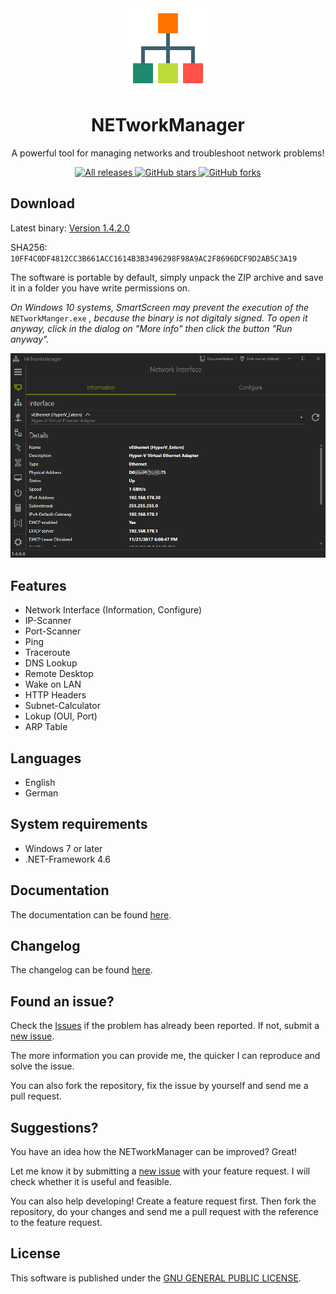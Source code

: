 <div align="center">  
  <img alt="NETworkManager" src="NETworkManager.png" />
  <h1>NETworkManager</h1>  
  <p>A powerful tool for managing networks and troubleshoot network problems!</p>
  <p>   
  <a href="https://github.com/BornToBeroot/NETworkManager/releases" target="_blank">
      <img alt="All releases" src="https://img.shields.io/github/downloads/BornToBeroot/NETworkManager/total.svg" />
    </a>
    <a href="https://github.com/BornToBeroot/NETworkManager/stargazers" target="_blank">
      <img alt="GitHub stars" src="https://img.shields.io/github/stars/BornToBeroot/NETworkManager.svg" />
    </a>    
     <a href="https://github.com/BornToBeroot/NETworkManager/network" target="_blank">
      <img alt="GitHub forks" src="https://img.shields.io/github/forks/BornToBeroot/NETworkManager.svg" />
    </a>  
  </p>
</div>

<h2>Download</h2>

Latest binary: [Version 1.4.2.0](https://github.com/BornToBeRoot/NETworkManager/releases/download/v1.4.2.0/NETworkManager_v1.4.2.0.zip)

SHA256: `10FF4C0DF4812CC3B661ACC1614B3B3496298F98A9AC2F8696DCF9D2AB5C3A19`

The software is portable by default, simply unpack the ZIP archive and save it in a folder you have write permissions on.

_On Windows 10 systems, SmartScreen may prevent the execution of the_ `NETworkManger.exe` _, because the binary is not digitaly signed. To open it anyway, click in the dialog on "More info" then click the button "Run anyway"._

<img alt="NETworkManager" src="NETworkManager.gif" />

<h2>Features</h2>

- Network Interface (Information, Configure)
- IP-Scanner
- Port-Scanner
- Ping
- Traceroute
- DNS Lookup
- Remote Desktop
- Wake on LAN
- HTTP Headers
- Subnet-Calculator
- Lokup (OUI, Port)
- ARP Table

<h2>Languages</h2>

- English
- German

<h2>System requirements</h2>

- Windows 7 or later
- .NET-Framework 4.6

<h2>Documentation</h2>

The documentation can be found [here](Documentation/README.md).

<h2>Changelog</h2>

The changelog can be found [here](https://github.com/BornToBeRoot/NETworkManager/wiki/Changelog).

<h2>Found an issue?</h2>

Check the [Issues](https://github.com/BornToBeRoot/NETworkManager/issues) if the problem has already been reported. If not, submit a [new issue](https://github.com/BornToBeRoot/NETworkManager/issues/new).

The more information you can provide me, the quicker I can reproduce and solve the issue.

You can also fork the repository, fix the issue by yourself and send me a pull request.

<h2>Suggestions?</h2>

You have an idea how the NETworkManager can be improved? Great!

Let me know it by submitting a [new issue](https://github.com/BornToBeRoot/NETworkManager/issues/new) with your feature request. I will check whether it is useful and feasible.

You can also help developing! Create a feature request first. Then fork the repository, do your changes and send me a pull request with the reference to the feature request. 

<h2>License</h2>

This software is published under the [GNU GENERAL PUBLIC LICENSE](https://github.com/BornToBeRoot/NETworkManager/blob/master/LICENSE).
